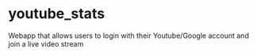 # youtube_stats
Webapp that allows users to login with their Youtube/Google account and join a live video stream
